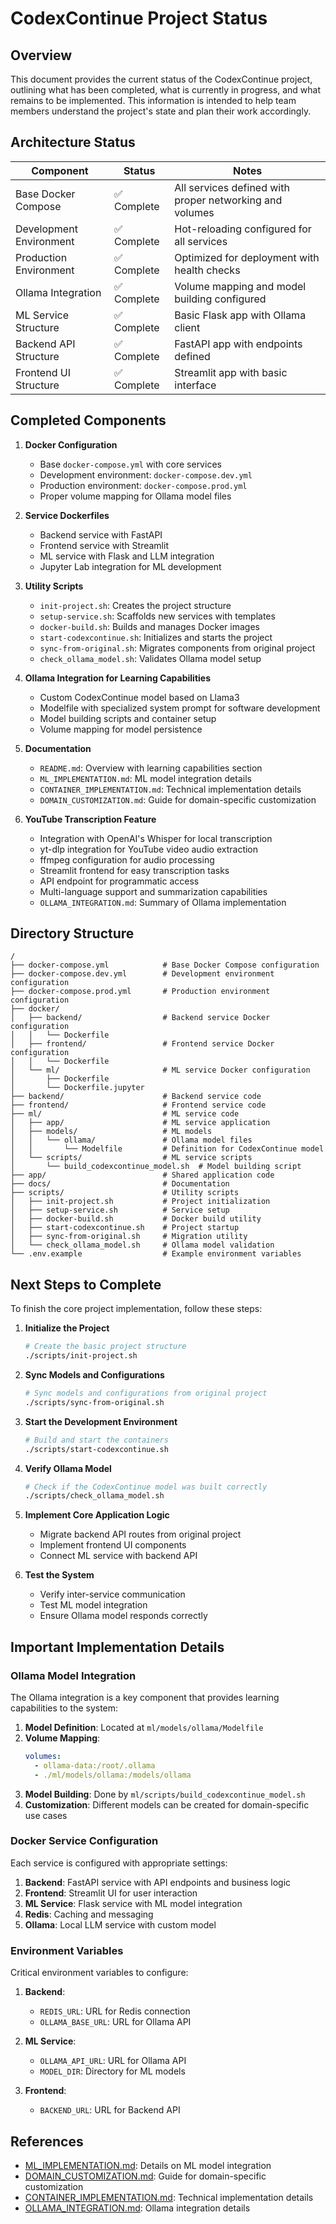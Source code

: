 # CodexContinue Project Status

## Overview

This document provides the current status of the CodexContinue project, outlining what has been completed, what is currently in progress, and what remains to be implemented. This information is intended to help team members understand the project's state and plan their work accordingly.

## Architecture Status

| Component | Status | Notes |
|-----------|--------|-------|
| Base Docker Compose | ✅ Complete | All services defined with proper networking and volumes |
| Development Environment | ✅ Complete | Hot-reloading configured for all services |
| Production Environment | ✅ Complete | Optimized for deployment with health checks |
| Ollama Integration | ✅ Complete | Volume mapping and model building configured |
| ML Service Structure | ✅ Complete | Basic Flask app with Ollama client |
| Backend API Structure | ✅ Complete | FastAPI app with endpoints defined |
| Frontend UI Structure | ✅ Complete | Streamlit app with basic interface |

## Completed Components

1. **Docker Configuration**
   - Base `docker-compose.yml` with core services
   - Development environment: `docker-compose.dev.yml`
   - Production environment: `docker-compose.prod.yml`
   - Proper volume mapping for Ollama model files

2. **Service Dockerfiles**
   - Backend service with FastAPI
   - Frontend service with Streamlit
   - ML service with Flask and LLM integration
   - Jupyter Lab integration for ML development

3. **Utility Scripts**
   - `init-project.sh`: Creates the project structure
   - `setup-service.sh`: Scaffolds new services with templates
   - `docker-build.sh`: Builds and manages Docker images
   - `start-codexcontinue.sh`: Initializes and starts the project
   - `sync-from-original.sh`: Migrates components from original project
   - `check_ollama_model.sh`: Validates Ollama model setup

4. **Ollama Integration for Learning Capabilities**
   - Custom CodexContinue model based on Llama3
   - Modelfile with specialized system prompt for software development
   - Model building scripts and container setup
   - Volume mapping for model persistence

5. **Documentation**
   - `README.md`: Overview with learning capabilities section
   - `ML_IMPLEMENTATION.md`: ML model integration details
   - `CONTAINER_IMPLEMENTATION.md`: Technical implementation details
   - `DOMAIN_CUSTOMIZATION.md`: Guide for domain-specific customization
   
6. **YouTube Transcription Feature**
   - Integration with OpenAI's Whisper for local transcription
   - yt-dlp integration for YouTube video audio extraction
   - ffmpeg configuration for audio processing
   - Streamlit frontend for easy transcription tasks
   - API endpoint for programmatic access
   - Multi-language support and summarization capabilities
   - `OLLAMA_INTEGRATION.md`: Summary of Ollama implementation

## Directory Structure

```
/
├── docker-compose.yml            # Base Docker Compose configuration
├── docker-compose.dev.yml        # Development environment configuration 
├── docker-compose.prod.yml       # Production environment configuration
├── docker/
│   ├── backend/                  # Backend service Docker configuration
│   │   └── Dockerfile
│   ├── frontend/                 # Frontend service Docker configuration
│   │   └── Dockerfile
│   └── ml/                       # ML service Docker configuration
│       ├── Dockerfile
│       └── Dockerfile.jupyter
├── backend/                      # Backend service code
├── frontend/                     # Frontend service code
├── ml/                           # ML service code
│   ├── app/                      # ML service application
│   ├── models/                   # ML models
│   │   └── ollama/               # Ollama model files
│   │       └── Modelfile         # Definition for CodexContinue model
│   └── scripts/                  # ML service scripts
│       └── build_codexcontinue_model.sh  # Model building script
├── app/                          # Shared application code
├── docs/                         # Documentation
├── scripts/                      # Utility scripts
│   ├── init-project.sh           # Project initialization
│   ├── setup-service.sh          # Service setup
│   ├── docker-build.sh           # Docker build utility
│   ├── start-codexcontinue.sh    # Project startup
│   ├── sync-from-original.sh     # Migration utility
│   └── check_ollama_model.sh     # Ollama model validation
└── .env.example                  # Example environment variables
```

## Next Steps to Complete

To finish the core project implementation, follow these steps:

1. **Initialize the Project**
   ```bash
   # Create the basic project structure
   ./scripts/init-project.sh
   ```

2. **Sync Models and Configurations**
   ```bash
   # Sync models and configurations from original project
   ./scripts/sync-from-original.sh
   ```

3. **Start the Development Environment**
   ```bash
   # Build and start the containers
   ./scripts/start-codexcontinue.sh
   ```

4. **Verify Ollama Model**
   ```bash
   # Check if the CodexContinue model was built correctly
   ./scripts/check_ollama_model.sh
   ```

5. **Implement Core Application Logic**
   - Migrate backend API routes from original project
   - Implement frontend UI components
   - Connect ML service with backend API

6. **Test the System**
   - Verify inter-service communication
   - Test ML model integration
   - Ensure Ollama model responds correctly

## Important Implementation Details

### Ollama Model Integration

The Ollama integration is a key component that provides learning capabilities to the system:

1. **Model Definition**: Located at `ml/models/ollama/Modelfile`
2. **Volume Mapping**:
   ```yaml
   volumes:
     - ollama-data:/root/.ollama
     - ./ml/models/ollama:/models/ollama
   ```
3. **Model Building**: Done by `ml/scripts/build_codexcontinue_model.sh`
4. **Customization**: Different models can be created for domain-specific use cases

### Docker Service Configuration

Each service is configured with appropriate settings:

1. **Backend**: FastAPI service with API endpoints and business logic
2. **Frontend**: Streamlit UI for user interaction
3. **ML Service**: Flask service with ML model integration
4. **Redis**: Caching and messaging
5. **Ollama**: Local LLM service with custom model

### Environment Variables

Critical environment variables to configure:

1. **Backend**:
   - `REDIS_URL`: URL for Redis connection
   - `OLLAMA_BASE_URL`: URL for Ollama API

2. **ML Service**:
   - `OLLAMA_API_URL`: URL for Ollama API
   - `MODEL_DIR`: Directory for ML models

3. **Frontend**:
   - `BACKEND_URL`: URL for Backend API

## References

- [ML_IMPLEMENTATION.md](docs/ML_IMPLEMENTATION.md): Details on ML model integration
- [DOMAIN_CUSTOMIZATION.md](docs/DOMAIN_CUSTOMIZATION.md): Guide for domain-specific customization
- [CONTAINER_IMPLEMENTATION.md](docs/CONTAINER_IMPLEMENTATION.md): Technical implementation details
- [OLLAMA_INTEGRATION.md](docs/OLLAMA_INTEGRATION.md): Ollama integration details
